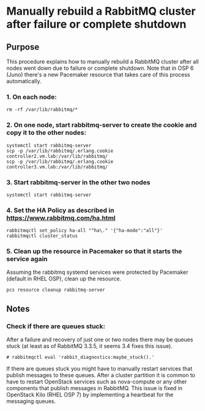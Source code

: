 # Manually rebuild a RabbitMQ cluster after failure or complete shutdown

## Purpose
This procedure explains how to manually rebuild a RabbitMQ cluster after all nodes went down due to failure or complete shutdown.
Note that in OSP 6 (Juno) there's a new Pacemaker resource that takes care of this process automatically.

### 1. On each node:
```
rm -rf /var/lib/rabbitmq/*
```
### 2. On one node, start rabbitmq-server to create the cookie and copy it to the other nodes:
```
systemctl start rabbitmq-server
scp -p /var/lib/rabbitmq/.erlang.cookie controller2.vm.lab:/var/lib/rabbitmq/
scp -p /var/lib/rabbitmq/.erlang.cookie controller3.vm.lab:/var/lib/rabbitmq/
```
### 3. Start rabbitmq-server in the other two nodes
```
systemctl start rabbitmq-server
```
### 4. Set the HA Policy as described in https://www.rabbitmq.com/ha.html
```
rabbitmqctl set_policy ha-all "^ha\." '{"ha-mode":"all"}'
rabbitmqctl cluster_status
```
### 5. Clean up the resource in Pacemaker so that it starts the service again
Assuming the rabbitmq systemd services were protected by Pacemaker (default in RHEL OSP), clean up the resource.
```
pcs resource cleanup rabbitmq-server
```
## Notes
### Check if there are queues stuck:
After a failure and recovery of just one or two nodes there may be queues stuck (at least as of RabbitMQ 3.3.5, it seems 3.4 fixes this issue).
```
# rabbitmqctl eval 'rabbit_diagnostics:maybe_stuck().'
```
If there are queues stuck you might have to manually restart services that publish messages to these queues. After a cluster partition it is common to have to restart OpenStack services such as nova-compute or any other components that publish messages in RabbitMQ. This issue is fixed in OpenStack Kilo (RHEL OSP 7) by implementing a heartbeat for the messaging queues.
